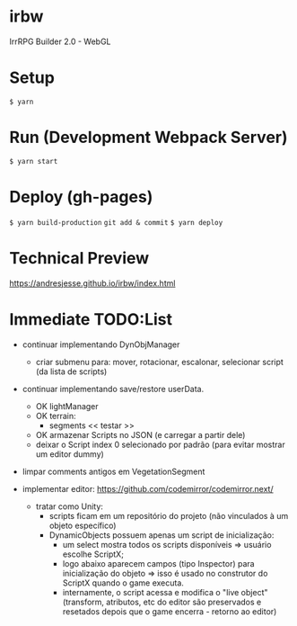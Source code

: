 # irbw

IrrRPG Builder 2.0 - WebGL

# Setup

`$ yarn`

# Run (Development Webpack Server)

`$ yarn start`

# Deploy (gh-pages)

`$ yarn build-production`
`git add & commit`
`$ yarn deploy`

# Technical Preview

https://andresjesse.github.io/irbw/index.html

# Immediate TODO:List

- continuar implementando DynObjManager
  - criar submenu para: mover, rotacionar, escalonar, selecionar script (da lista de scripts)

- continuar implementando save/restore userData.

  - OK lightManager
  - OK terrain:
    - segments << testar >>
  - OK armazenar Scripts no JSON (e carregar a partir dele)
  - deixar o Script index 0 selecionado por padrão (para evitar mostrar um editor dummy)

- limpar comments antigos em VegetationSegment

- implementar editor: https://github.com/codemirror/codemirror.next/
  - tratar como Unity:
    - scripts ficam em um repositório do projeto (não vinculados à um objeto específico)
    - DynamicObjects possuem apenas um script de inicialização:
      - um select mostra todos os scripts disponíveis => usuário escolhe ScriptX;
      - logo abaixo aparecem campos (tipo Inspector) para inicialização do objeto => isso é usado no construtor do ScriptX quando o game executa.
      - internamente, o script acessa e modifica o "live object" (transform, atributos, etc do editor são preservados e resetados depois que o game encerra - retorno ao editor)
